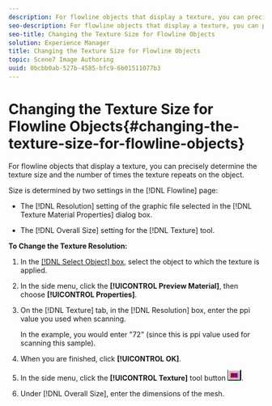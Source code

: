 ```yaml
---
description: For flowline objects that display a texture, you can precisely determine the texture size and the number of times the texture repeats on the object.
seo-description: For flowline objects that display a texture, you can precisely determine the texture size and the number of times the texture repeats on the object.
seo-title: Changing the Texture Size for Flowline Objects
solution: Experience Manager
title: Changing the Texture Size for Flowline Objects
topic: Scene7 Image Authoring
uuid: 0bcbb0ab-527b-4585-bfc9-6b01511077b3
---
```


# Changing the Texture Size for Flowline Objects{#changing-the-texture-size-for-flowline-objects}

For flowline objects that display a texture, you can precisely determine the texture size and the number of times the texture repeats on the object.

Size is determined by two settings in the [!DNL Flowline] page:

* The [!DNL Resolution] setting of the graphic file selected in the [!DNL Texture Material Properties] dialog box. 

* The [!DNL Overall Size] setting for the [!DNL Texture] tool.

**To Change the Texture Resolution:** 

1. In the [ [!DNL Select Object] box,](../../c-vat-gs/c-vat-sel-obj/c-vat-sel-object-box.md#concept-d127c6efaabd436a96c02f36a7bce6ac) select the object to which the texture is applied.
1. In the side menu, click the **[!UICONTROL Preview Material]**, then choose **[!UICONTROL Properties]**.
1. On the [!DNL Texture] tab, in the [!DNL Resolution] box, enter the ppi value you used when scanning.

   In the example, you would enter "72" (since this is ppi value used for scanning this sample). 

1. When you are finished, click **[!UICONTROL OK]**.
1. In the side menu, click the **[!UICONTROL Texture]** tool button ![](assets/texture.png).
1. Under [!DNL Overall Size], enter the dimensions of the mesh.
